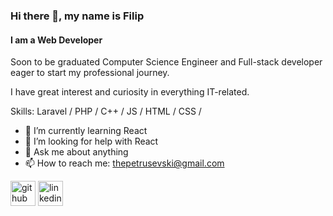 ### Hi there 👋, my name is Filip
#### I am a Web Developer
Soon to be graduated Computer Science Engineer and Full-stack developer eager to start my professional journey.

I have great interest and curiosity in everything IT-related.

Skills: Laravel / PHP / C++ / JS / HTML / CSS / 

- 🌱 I’m currently learning React 
- 🤔 I’m looking for help with React 
- 💬 Ask me about anything 
- 📫 How to reach me: thepetrusevski@gmail.com 


[<img src='https://cdn.jsdelivr.net/npm/simple-icons@3.0.1/icons/github.svg' alt='github' height='40'>](https://github.com/https://github.com/FilipHub)  [<img src='https://cdn.jsdelivr.net/npm/simple-icons@3.0.1/icons/linkedin.svg' alt='linkedin' height='40'>](https://www.linkedin.com/in/https://www.linkedin.com/in/filip-petrushevski-//)  

